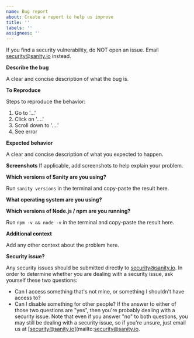 ```yaml
---
name: Bug report
about: Create a report to help us improve
title: ''
labels: ''
assignees: ''
---
```


If you find a security vulnerability, do NOT open an issue. Email [security@sanity.io](mailto:security@sanity.io) instead.

**Describe the bug**

A clear and concise description of what the bug is.

**To Reproduce**

Steps to reproduce the behavior:

1. Go to '...'
2. Click on '....'
3. Scroll down to '....'
4. See error

**Expected behavior**

A clear and concise description of what you expected to happen.

**Screenshots**
If applicable, add screenshots to help explain your problem.

**Which versions of Sanity are you using?**

Run `sanity versions` in the terminal and copy-paste the result here.

**What operating system are you using?**

**Which versions of Node.js / npm are you running?**

Run `npm -v && node -v` in the terminal and copy-paste the result here.

**Additional context**

Add any other context about the problem here.

**Security issue?**

Any security issues should be submitted directly to [security@sanity.io](mailto:security@sanity.io). In order to determine whether you are dealing with a security issue, ask yourself these two questions:

- Can I access something that's not mine, or something I shouldn't have access to?
- Can I disable something for other people? If the answer to either of those two questions are "yes", then you're probably dealing with a security issue. Note that even if you answer "no" to both questions, you may still be dealing with a security issue, so if you're unsure, just email us at [security@sanity.io](mailto:security@sanity.io.
